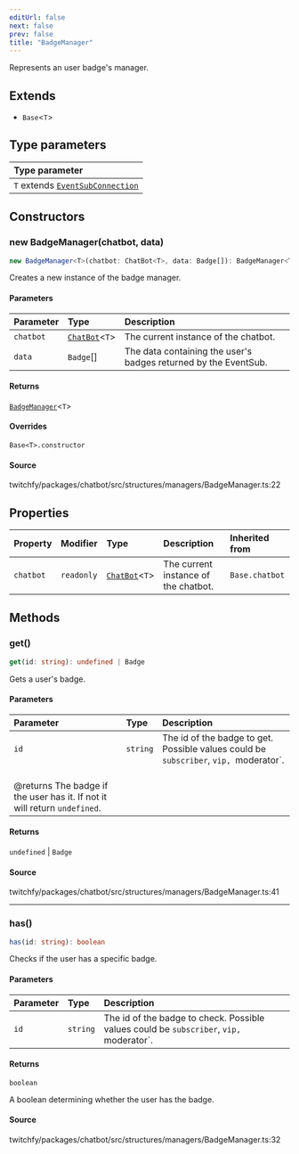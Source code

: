 ```yaml
---
editUrl: false
next: false
prev: false
title: "BadgeManager"
---
```


Represents an user badge's manager.

## Extends

- `Base`\<`T`\>

## Type parameters

| Type parameter |
| :------ |
| `T` extends [`EventSubConnection`](/api/chatbot/enumerations/eventsubconnection/) |

## Constructors

### new BadgeManager(chatbot, data)

```ts
new BadgeManager<T>(chatbot: ChatBot<T>, data: Badge[]): BadgeManager<T>
```

Creates a new instance of the badge manager.

#### Parameters

| Parameter | Type | Description |
| :------ | :------ | :------ |
| `chatbot` | [`ChatBot`](/api/chatbot/classes/chatbot/)\<`T`\> | The current instance of the chatbot. |
| `data` | `Badge`[] | The data containing the user's badges returned by the EventSub. |

#### Returns

[`BadgeManager`](/api/chatbot/classes/badgemanager/)\<`T`\>

#### Overrides

`Base<T>.constructor`

#### Source

twitchfy/packages/chatbot/src/structures/managers/BadgeManager.ts:22

## Properties

| Property | Modifier | Type | Description | Inherited from |
| :------ | :------ | :------ | :------ | :------ |
| `chatbot` | `readonly` | [`ChatBot`](/api/chatbot/classes/chatbot/)\<`T`\> | The current instance of the chatbot. | `Base.chatbot` |

## Methods

### get()

```ts
get(id: string): undefined | Badge
```

Gets a user's badge.

#### Parameters

| Parameter | Type | Description |
| :------ | :------ | :------ |
| `id` | `string` | The id of the badge to get. Possible values could be `subscriber`, `vip, `moderator`.<br />@returns The badge if the user has it. If not it will return `undefined`. |

#### Returns

`undefined` \| `Badge`

#### Source

twitchfy/packages/chatbot/src/structures/managers/BadgeManager.ts:41

***

### has()

```ts
has(id: string): boolean
```

Checks if the user has a specific badge.

#### Parameters

| Parameter | Type | Description |
| :------ | :------ | :------ |
| `id` | `string` | The id of the badge to check. Possible values could be `subscriber`, `vip, `moderator`. |

#### Returns

`boolean`

A boolean determining whether the user has the badge.

#### Source

twitchfy/packages/chatbot/src/structures/managers/BadgeManager.ts:32
